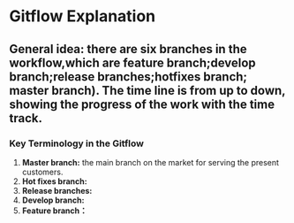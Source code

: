 # Gitflow Explanation
## General idea: there are six branches in the workflow,which are feature branch;develop branch;release branches;hotfixes branch; master branch). The time line is from up to down, showing the progress of the work with the time track.
### **Key Terminology in the Gitflow**
1. **Master branch:** the main branch on the market for serving the present customers. 
1. **Hot fixes branch:**
1. **Release branches:**
1. **Develop branch:**
1. **Feature branch：**
